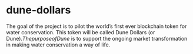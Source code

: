 # dune-dollars
The goal of the project is to pilot the world’s first ever blockchain token for water conservation. This token will be called Dune Dollars (or Dune$). The purpose of Dune$ is to support the ongoing market transformation in making water conservation a way of life. 
